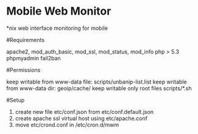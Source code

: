 
Mobile Web Monitor
============
*nix web interface monitoring for mobile


#Requirements

apache2, mod_auth_basic, mod_ssl, mod_status, mod_info
php > 5.3
phpmyadmin
fail2ban


#Permissions

keep writable from www-data file: scripts/unbanip-list.list
keep writable from www-data dir: geoip/cache/
keep writable only root files scripts/*.sh


#Setup

1. create new file etc/conf.json from etc/conf.default.json
2. create apache ssl virtual host using etc/apache.conf
3. move etc/crond.conf in /etc/cron.d/mwm
